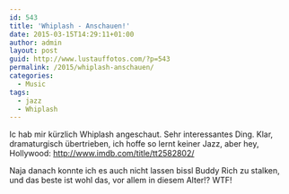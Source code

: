 ```yaml
---
id: 543
title: 'Whiplash - Anschauen!'
date: 2015-03-15T14:29:11+01:00
author: admin
layout: post
guid: http://www.lustauffotos.com/?p=543
permalink: /2015/whiplash-anschauen/
categories:
  - Music
tags:
  - jazz
  - Whiplash
---
```

Ic hab mir kürzlich Whiplash angeschaut. Sehr interessantes Ding. Klar, dramaturgisch übertrieben, ich hoffe so lernt keiner Jazz, aber hey, Hollywood: <http://www.imdb.com/title/tt2582802/>

Naja danach konnte ich es auch nicht lassen bissl Buddy Rich zu stalken, und das beste ist wohl das, vor allem in diesem Alter!? WTF!
